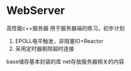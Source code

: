 # WebServer
高性能c++服务器
用于服务器端的练习，初步计划
1. EPOLL电平触发，非阻塞IO+Reactor
2. 采用定时器剔除超时连接




base储存基本封装的库
net存放服务器相关的内容
